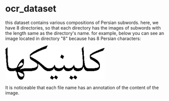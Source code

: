 # ocr_dataset
this dataset contains various compositions of Persian subwords.
here, we have 8 directories, so that each directory has the images of subwords with the length same as the directory's name.
for example, below you can see an image located in directory "8" because has 8 Persian characters:

![کلینیکها](https://github.com/sasolp/ocr_dataset/blob/main/8/-a_-_h_-_k_-_y_-_n_-_y_-_l_-_k_Lotus_R_7107.png)

It is noticeable that each file name has an annotation of the content of the image.

